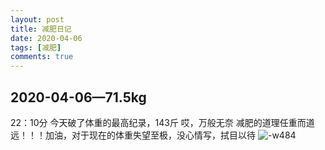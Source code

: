 ```yaml
---
layout: post
title: 减肥日记
date: 2020-04-06
tags: [减肥]
comments: true
---
```


## 2020-04-06—71.5kg 
22：10分
今天破了体重的最高纪录，143斤
哎，万般无奈
减肥的道理任重而道远！！！加油，对于现在的体重失望至极，没心情写，拭目以待
![-w484](media/15861835898936.jpg)

